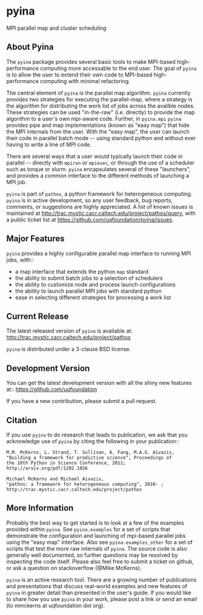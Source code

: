 pyina
=====
MPI parallel map and cluster scheduling

About Pyina
-----------
The `pyina` package provides several basic tools to make MPI-based
high-performance computing more accessable to the end user. The goal
of `pyina` is to allow the user to extend their own code to MPI-based
high-performance computing with minimal refactoring.

The central element of `pyina` is the parallel map algorithm.
`pyina` currently provides two strategies for executing the parallel-map,
where a strategy is the algorithm for distributing the work list of
jobs across the availble nodes.  These strategies can be used "in-the-raw"
(i.e. directly) to provide the map algorithm to a user's own mpi-aware code.
Further, in `pyina.mpi` `pyina` provides pipe and map implementations
(known as "easy map") that hide the MPI internals from the user. With the
"easy map", the user can launch their code in parallel batch mode -- using
standard python and without ever having to write a line of MPI code.

There are several ways that a user would typically launch their code in
parallel -- directly with `mpirun` or `mpiexec`, or through the use of a
scheduler such as torque or slurm. `pyina` encapsulates several of these
"launchers", and provides a common interface to the different methods of
launching a MPI job.

`pyina` is part of `pathos`, a python framework for heterogeneous computing.
`pyina` is in active development, so any user feedback, bug reports, comments,
or suggestions are highly appreciated.  A list of known issues is maintained
at http://trac.mystic.cacr.caltech.edu/project/pathos/query, with a public
ticket list at https://github.com/uqfoundation/pyina/issues.


Major Features
--------------
`pyina` provides a highly configurable parallel map interface
to running MPI jobs, with::

* a map interface that extends the python `map` standard
* the ability to submit batch jobs to a selection of schedulers
* the ability to customize node and process launch configurations
* the ability to launch parallel MPI jobs with standard python
* ease in selecting different strategies for processing a work list


Current Release
---------------
The latest released version of `pyina` is available at:
    http://trac.mystic.cacr.caltech.edu/project/pathos

`pyina` is distributed under a 3-clause BSD license.


Development Version 
-------------------
You can get the latest development version with all the shiny new features at::
    https://github.com/uqfoundation

If you have a new contribution, please submit a pull request.


Citation
--------
If you use `pyina` to do research that leads to publication, we ask that you
acknowledge use of `pyina` by citing the following in your publication::

    M.M. McKerns, L. Strand, T. Sullivan, A. Fang, M.A.G. Aivazis,
    "Building a framework for predictive science", Proceedings of
    the 10th Python in Science Conference, 2011;
    http://arxiv.org/pdf/1202.1056

    Michael McKerns and Michael Aivazis,
    "pathos: a framework for heterogeneous computing", 2010- ;
    http://trac.mystic.cacr.caltech.edu/project/pathos


More Information
----------------
Probably the best way to get started is to look at a few of the
examples provided within `pyina`. See `pyina.examples` for a
set of scripts that demonstrate the configuration and launching of
mpi-based parallel jobs using the "easy map" interface. Also see
`pyina.examples_other` for a set of scripts that test the more raw
internals of `pyina`. The source code is also generally well documented,
so further questions may be resolved by inspecting the code itself. Please
also feel free to submit a ticket on github, or ask a question on
stackoverflow (@Mike McKerns).

`pyina` is an active research tool. There are a growing number of publications
and presentations that discuss real-world examples and new features of `pyina`
in greater detail than presented in the user's guide.  If you would like to
share how you use `pyina` in your work, please post a link or send an email
(to mmckerns at uqfoundation dot org).


